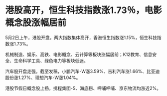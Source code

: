 # 港股高开，恒生科技指数涨1.73％，电影概念股涨幅居前

5月2日上午，港股开盘，两大指数集体高开，香港恒生指数涨1.15%，恒生科技指数涨1.73%。

机械制造、娱乐、高铁、电影概念、云计算等板块涨幅居前；K12教育、信息安全、生命科学工具、绿色电力等板块低迷。

汽车股开盘走强。截至发稿，小鹏汽车-W涨3.59%、吉利汽车涨1.66%、比亚迪股份涨1.27%、理想汽车-W涨1.04%。

港股节假日概念股上扬，携程集团-S、海底捞、呷哺呷哺、京东物流均涨近2%。

